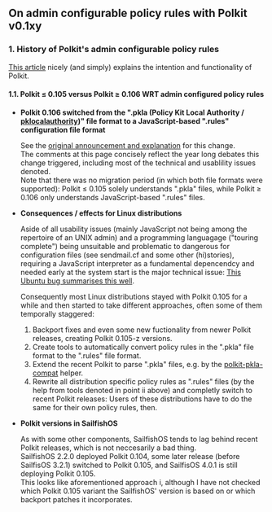 ## On admin configurable policy rules with Polkit v0.1xy

### 1. History of Polkit's admin configurable policy rules

[This article](https://www.admin-magazine.com/Articles/Assigning-Privileges-with-sudo-and-PolicyKit) nicely (and simply) explains the intention and functionality of Polkit.

#### 1.1. Polkit ≤ 0.105 versus Polkit ≥ 0.106 WRT admin configured policy rules

* **Polkit 0.106 switched from the ".pkla (Policy Kit Local Authority / [pklocalauthority](https://linux.die.net/man/8/pklocalauthority))" file format to a JavaScript-based ".rules" configuration file format**
  
  See the [original announcement and explanation](https://davidz25.blogspot.com/2012/06/authorization-rules-in-polkit.html) for this change.<br />
  The comments at this page concisely reflect the year long debates this change triggered, including most of the technical and usablility issues denoted.<br />
  Note that there was no migration period (in which both file formats were supported): Polkit ≤ 0.105 solely understands ".pkla" files, while Polkit ≥ 0.106 only understands JavaScript-based ".rules" files.

* **Consequences / effects for Linux distributions**
  
  Aside of all usability issues (mainly JavaScript not being among the repertoire of an UNIX admin) and a programming languagage ("touring complete") being unsuitable and problematic to dangerous for configuration files (see sendmail.cf and some other (hi)stories), requiring a JavaScript interpreter as a fundamental depencendcy and needed early at the system start is the major technical issue: [This Ubuntu bug summarises this well](https://bugs.launchpad.net/ubuntu/+source/policykit-1/+bug/1086783).
  
  Consequently most Linux distributions stayed with Polkit 0.105 for a while and then started to take different approaches, often some of them temporally staggered:
  1. Backport fixes and even some new fuctionality from newer Polkit releases, creating Polkit 0.105-z versions.
  2. Create tools to automatically convert policy rules in the ".pkla" file format to the ".rules" file format.
  3. Extend the recent Polkit to parse ".pkla" files, e.g. by the [polkit-pkla-compat](https://pagure.io/polkit-pkla-compat) helper.
  4. Rewrite all distribution specific policy rules as ".rules" files (by the help from tools denoted in point ii above) and completly switch to recent Polkit releases: Users of these distributions have to do the same for their own policy rules, then.

* **Polkit versions in SailfishOS**
  
  As with some other components, SailfishOS tends to lag behind recent Polkit releases, which is not neccesarily a bad thing.<br />
  SailfishOS 2.2.0 deployed Polkit 0.104, some later release (before SailfisOS 3.2.1) switched to Polkit 0.105, and SailfisOS 4.0.1 is still deploying Polkit 0.105.<br />
  This looks like aforementioned approach i, although I have not checked which Polkit 0.105 variant the SailfishOS' version is based on or which backport patches it incorporates.

